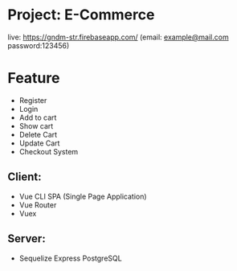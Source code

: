 # Project: E-Commerce 

live: https://gndm-str.firebaseapp.com/ 
(email: example@mail.com password:123456)

# Feature
- Register
- Login
- Add to cart
- Show cart
- Delete Cart
- Update Cart
- Checkout System


## Client: 
- Vue CLI SPA (Single Page Application) 
- Vue Router 
- Vuex

## Server:
- Sequelize Express PostgreSQL
